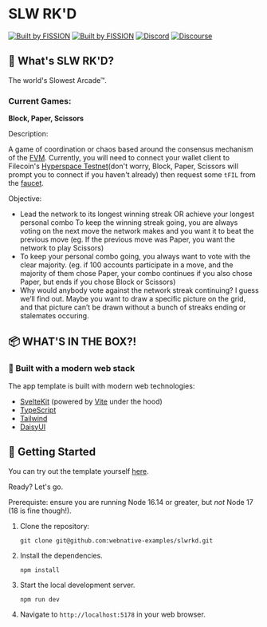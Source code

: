 # SLW RK'D

[![Built by FISSION](https://img.shields.io/badge/⌘-Built_by_FISSION-purple.svg)](https://fission.codes) [![Built by FISSION](https://img.shields.io/badge/webnative-v0.34.1-purple.svg)](https://github.com/fission-suite/webnative) [![Discord](https://img.shields.io/discord/478735028319158273.svg)](https://discord.gg/zAQBDEq) [![Discourse](https://img.shields.io/discourse/https/talk.fission.codes/topics)](https://talk.fission.codes)

## 🤔 What's SLW RK'D?

The world's Slowest Arcade™.

### Current Games:

**Block, Paper, Scissors**

Description:

A game of coordination or chaos based around the consensus mechanism of the [FVM](https://fvm.filecoin.io/). Currently, you will need to connect your wallet client to Filecoin's [Hyperspace Testnet](https://github.com/filecoin-project/testnet-hyperspace)(don't worry, Block, Paper, Scissors will prompt you to connect if you haven't already) then request some `tFIL` from the [faucet](https://hyperspace.yoga/#faucet).

Objective:

- Lead the network to its longest winning streak OR achieve your longest personal combo
  To keep the winning streak going, you are always voting on the next move the network makes and you want it to beat the previous move (eg. If the previous move was Paper, you want the network to play Scissors)
- To keep your personal combo going, you always want to vote with the clear majority. (eg. if 100 accounts participate in a move, and the majority of them chose Paper, your combo continues if you also chose Paper, but ends if you chose Block or Scissors)
- Why would anybody vote against the network streak continuing? I guess we’ll find out. Maybe you want to draw a specific picture on the grid, and that picture can’t be drawn without a bunch of streaks ending or stalemates occuring.

## 📦 WHAT'S IN THE BOX?!

### 🧱 Built with a modern web stack

The app template is built with modern web technologies:

- [SvelteKit](https://kit.svelte.dev/) (powered by [Vite](https://vitejs.dev/) under the hood)
- [TypeScript](https://www.typescriptlang.org/)
- [Tailwind](https://tailwindcss.com/)
- [DaisyUI](https://daisyui.com/)

## 🚀 Getting Started

You can try out the template yourself [here](https://blockpaperscissors.fission.app/).

Ready? Let's go.

Prerequiste: ensure you are running Node 16.14 or greater, but _not_ Node 17 (18 is fine though!).

1. Clone the repository:

   ```shell
   git clone git@github.com:webnative-examples/slwrkd.git
   ```

2. Install the dependencies.

   ```shell
   npm install
   ```

3. Start the local development server.

   ```shell
   npm run dev
   ```

4. Navigate to `http://localhost:5178` in your web browser.
